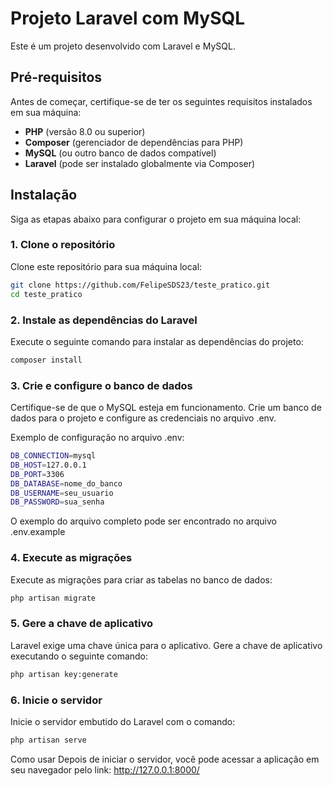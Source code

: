 # Projeto Laravel com MySQL

Este é um projeto desenvolvido com Laravel e MySQL.

## Pré-requisitos

Antes de começar, certifique-se de ter os seguintes requisitos instalados em sua máquina:

- **PHP** (versão 8.0 ou superior)
- **Composer** (gerenciador de dependências para PHP)
- **MySQL** (ou outro banco de dados compatível)
- **Laravel** (pode ser instalado globalmente via Composer)

## Instalação

Siga as etapas abaixo para configurar o projeto em sua máquina local:

### 1. Clone o repositório

Clone este repositório para sua máquina local:

```bash
git clone https://github.com/FelipeSDS23/teste_pratico.git
cd teste_pratico
```

### 2. Instale as dependências do Laravel

Execute o seguinte comando para instalar as dependências do projeto:

```bash
composer install
```

### 3. Crie e configure o banco de dados

Certifique-se de que o MySQL esteja em funcionamento. Crie um banco de dados para o projeto e configure as credenciais no arquivo .env.

Exemplo de configuração no arquivo .env:

```bash
DB_CONNECTION=mysql
DB_HOST=127.0.0.1
DB_PORT=3306
DB_DATABASE=nome_do_banco
DB_USERNAME=seu_usuario
DB_PASSWORD=sua_senha
```

O exemplo do arquivo completo pode ser encontrado no arquivo .env.example

### 4. Execute as migrações

Execute as migrações para criar as tabelas no banco de dados:
```bash
php artisan migrate
```

### 5. Gere a chave de aplicativo

Laravel exige uma chave única para o aplicativo. Gere a chave de aplicativo executando o seguinte comando:

```bash
php artisan key:generate
```

### 6. Inicie o servidor

Inicie o servidor embutido do Laravel com o comando:

```bash
php artisan serve
```

Como usar
Depois de iniciar o servidor, você pode acessar a aplicação em seu navegador pelo link: http://127.0.0.1:8000/